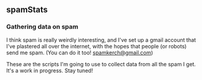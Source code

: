 ## spamStats

### Gathering data on spam

I think spam is really weirdly interesting, and I've set up a gmail account that
I've plastered all over the internet, with the hopes that people (or robots)
send me spam. (You can do it too! spamkerch@gmail.com)

These are the scripts I'm going to use to collect data from all the spam I get.
It's a work in progress. Stay tuned!
